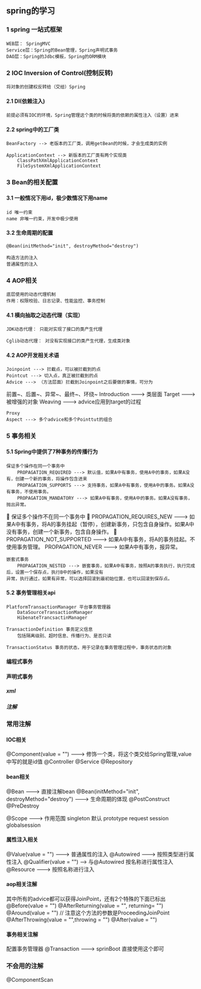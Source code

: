 ## spring的学习

### 1 spring 一站式框架
	WEB层： SpringMVC
	Service层：Spring的Bean管理，Spring声明式事务
	DAO层：Spring的Jdbc模板，Spring的ORM模块

### 2 IOC Inversion of Control(控制反转)
	将对象的创建权反转给（交给）Spring

#### 2.1 DI(依赖注入)
	前提必须有IOC的环境，Spring管理这个类的时候将类的依赖的属性注入（设置）进来
#### 2.2 spring中的工厂类
	BeanFactory --> 老版本的工厂类，调用getBean的时候，才会生成类的实例
	
	ApplicationContext --> 新版本的工厂类有两个实现类
		ClassPathXmlApplicationContext
		FileSystemXmlApplicationContext
		
### 3 Bean的相关配置

#### 3.1 一般情况下用id，极少数情况下用name
	id 唯一约束
	name 非唯一约束，开发中极少使用
	
#### 3.2 生命周期的配置 
	@Bean(initMethod="init", destroyMethod="destroy")
	
	构造方法的注入
	普通属性的注入
	
### 4 AOP相关 
	底层使用的动态代理机制
	作用：权限校验、日志记录、性能监控、事务控制

#### 4.1 横向抽取之动态代理（实现）
	JDK动态代理： 只能对实现了接口的类产生代理
	
	Cglib动态代理： 对没有实现接口的类产生代理，生成类对象

#### 4.2 AOP开发相关术语
	Joinpoint ---> 拦截点，可以被拦截到的点
	Pointcut ---> 切入点，真正被拦截到的点
	Advice ---> （方法层面）拦截到Joinpoint之后要做的事情，可分为
前置~、后置~、异常~、最终~、环绕~
	Introduction ---> 类层面
	Target ---> 被增强的对象
	Weaving ---> advice应用到target的过程
	
	Proxy
	Aspect ---> 多个advice和多个Pointtut的组合

### 5 事务相关

#### 5.1 Spring中提供了7种事务的传播行为

	保证多个操作在同一个事务中
		PROPAGATION_REQUIRED ---> 默认值，如果A中有事务，使用A中的事务，如果A没有，创建一个新的事务，将操作包含进来
		PROPAGATION_SUPPORTS ---> 支持事务，如果A中有事务，使用A中的事务。如果A没有事务，不使用事务。
		PROPAGATION_MANDATORY ---> 如果A中有事务，使用A中的事务。如果A没有事务，抛出异常。

	保证多个操作不在同一个事务中
		PROPAGATION_REQUIRES_NEW ---> 如果A中有事务，将A的事务挂起（暂停），创建新事务，只包含自身操作。如果A中没有事务，创建一个新事务，包含自身操作。
		PROPAGATION_NOT_SUPPORTED ---> 如果A中有事务，将A的事务挂起。不使用事务管理。
		PROPAGATION_NEVER ---> 如果A中有事务，报异常。

	嵌套式事务
		PROPAGATION_NESTED ---> 嵌套事务，如果A中有事务，按照A的事务执行，执行完成后，设置一个保存点，执行B中的操作，如果没有
	异常，执行通过，如果有异常，可以选择回滚到最初始位置，也可以回滚到保存点。
	
#### 5.2 事务管理相关api
	PlatformTransactionManager 平台事务管理器
		DataSourceTransactionManager
		HibenateTrancsactinManager
	
	TransactionDefinition 事务定义信息
		包括隔离级别、超时信息、传播行为、是否只读
		
	TransactionStatus 事务的状态，用于记录在事务管理过程中，事务状态的对象
		

#### 编程式事务

#### 声明式事务 
	
##### xml
	
	
##### 注解

### 常用注解

#### IOC相关

@Component(value = "") ---> 修饰一个类，将这个类交给Spring管理,value中写的就是id值
	@Controller
	@Service
	@Repository


#### bean相关
@Bean ---> 直接注解bean
@Bean(initMethod="init", destroyMethod="destroy") ---> 生命周期的体现
@PostConstruct
@PreDestroy

@Scope ---> 作用范围
	singleton 默认
	prototype
	request
	session
	globalsession

#### 属性注入相关 
@Value(value = "") ---> 普通属性的注入
@Autowired ---> 按照类型进行属性注入
	@Qualifier(value = "") --> 与@Autowired 按名称进行属性注入
@Resource ---> 按照名称进行注入

#### aop相关注解
其中所有的advice都可以获得JoinPoint，还有2个特殊的下面已标出
@Before(value = "")
@AfterReturning(value = "", returning= "")
@Around(value = "") // 注意这个方法的参数是ProceedingJoinPoint 
@AfterThrowing(value = "",throwing = "")
@After(value = "")

#### 事务相关注解
配置事务管理器
@Transaction ---> sprinBoot 直接使用这个即可 

### 不会用的注解
@ComponentScan



